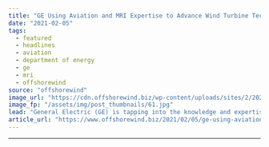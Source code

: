 ```yaml
---
title: "GE Using Aviation and MRI Expertise to Advance Wind Turbine Technology"
date: "2021-02-05"
tags: 
  - featured
  - headlines
  - aviation
  - department of energy
  - ge
  - mri
  - offshorewind
source: "offshorewind"
image_url: "https://cdn.offshorewind.biz/wp-content/uploads/sites/2/2021/02/05155003/LM-Wind-Power_blade.jpg"
image_fp: "/assets/img/post_thumbnails/61.jpg"
lead: "General Electric (GE) is tapping into the knowledge and expertise from its aviation and"
article_url: "https://www.offshorewind.biz/2021/02/05/ge-using-aviation-and-mri-expertise-to-advance-wind-turbine-technology/"
---
```


---
